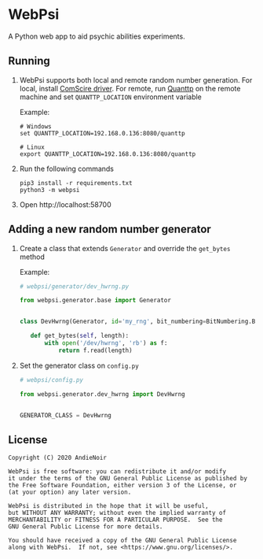 WebPsi
======

A Python web app to aid psychic abilities experiments.

Running
-------

1. WebPsi supports both local and remote random number generation. For local, install [ComScire driver](https://comscire.com/downloads/).
   For remote, run [Quanttp](https://github.com/awasisto/quanttp) on the remote machine and set `QUANTTP_LOCATION`
   environment variable
   
   Example:

   ```
   # Windows
   set QUANTTP_LOCATION=192.168.0.136:8080/quanttp

   # Linux
   export QUANTTP_LOCATION=192.168.0.136:8080/quanttp
   ```

2. Run the following commands

   ```
   pip3 install -r requirements.txt
   python3 -m webpsi
   ```

3. Open http://localhost:58700

Adding a new random number generator
------------------------------------

1.  Create a class that extends `Generator` and override the `get_bytes` method

    Example:

    ```python
    # webpsi/generator/dev_hwrng.py
    
    from webpsi.generator.base import Generator
    
    
    class DevHwrng(Generator, id='my_rng', bit_numbering=BitNumbering.BitNumbering.UNKNOWN):
    
       def get_bytes(self, length):
           with open('/dev/hwrng', 'rb') as f:
               return f.read(length)
    ```

2.  Set the generator class on `config.py`

    ```python
    # webpsi/config.py
    
    from webpsi.generator.dev_hwrng import DevHwrng
    
    
    GENERATOR_CLASS = DevHwrng
    ```

License
-------

    Copyright (C) 2020 AndieNoir
    
    WebPsi is free software: you can redistribute it and/or modify
    it under the terms of the GNU General Public License as published by
    the Free Software Foundation, either version 3 of the License, or
    (at your option) any later version.
    
    WebPsi is distributed in the hope that it will be useful,
    but WITHOUT ANY WARRANTY; without even the implied warranty of
    MERCHANTABILITY or FITNESS FOR A PARTICULAR PURPOSE.  See the
    GNU General Public License for more details.
    
    You should have received a copy of the GNU General Public License
    along with WebPsi.  If not, see <https://www.gnu.org/licenses/>.
